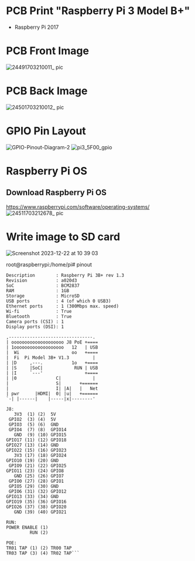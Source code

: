 # PCB Print "Raspberry Pi 3 Model B+"

* Raspberry Pi 2017

  
# PCB Front Image
![24491703210011_ pic](https://github.com/josthlee/RaspberryPi/assets/154501794/23eb04b2-7adc-4dc4-afde-67dee57959b3)

# PCB Back Image
![24501703210012_ pic](https://github.com/josthlee/RaspberryPi/assets/154501794/1e27949e-ac86-4e5f-a654-2afd30fb143a)

# GPIO Pin Layout
![GPIO-Pinout-Diagram-2](https://github.com/josthlee/RaspberryPi/assets/154501794/fd8dbf9b-531e-4d27-b869-e5b9e25bf5f0)
![pi3_5F00_gpio](https://github.com/josthlee/RaspberryPi/assets/154501794/bfdf7e4a-9877-494a-81d8-376a88019a92)

# Raspberry Pi OS

## Download Raspberry Pi OS

https://www.raspberrypi.com/software/operating-systems/
![24511703212678_ pic](https://github.com/josthlee/RaspberryPi/assets/154501794/63d6aaa9-2a5f-42d1-9a30-90124a6ac664)

# Write image to SD card
![Screenshot 2023-12-22 at 10 39 03](https://github.com/josthlee/RaspberryPi/assets/154501794/3aeb4dfc-cf77-4b08-b9aa-d8978025c0aa)



root@raspberrypi:/home/pi# pinout

```
Description        : Raspberry Pi 3B+ rev 1.3
Revision           : a020d3
SoC                : BCM2837
RAM                : 1GB
Storage            : MicroSD
USB ports          : 4 (of which 0 USB3)
Ethernet ports     : 1 (300Mbps max. speed)
Wi-fi              : True
Bluetooth          : True
Camera ports (CSI) : 1
Display ports (DSI): 1

,--------------------------------.
| oooooooooooooooooooo J8 PoE +====
| 1ooooooooooooooooooo   12   | USB
|  Wi                    oo   +====
|  Fi  Pi Model 3B+ V1.3         |
| |D     ,---.           1o   +====
| |S     |SoC|            RUN | USB
| |I     `---'                +====
| |0               C|            |
|                  S|       +======
|                  I| |A|   |   Net
| pwr      |HDMI|  0| |u|   +======
`-| |------|    |-----|x|--------'

J8:
   3V3  (1) (2)  5V    
 GPIO2  (3) (4)  5V    
 GPIO3  (5) (6)  GND   
 GPIO4  (7) (8)  GPIO14
   GND  (9) (10) GPIO15
GPIO17 (11) (12) GPIO18
GPIO27 (13) (14) GND   
GPIO22 (15) (16) GPIO23
   3V3 (17) (18) GPIO24
GPIO10 (19) (20) GND   
 GPIO9 (21) (22) GPIO25
GPIO11 (23) (24) GPIO8 
   GND (25) (26) GPIO7 
 GPIO0 (27) (28) GPIO1 
 GPIO5 (29) (30) GND   
 GPIO6 (31) (32) GPIO12
GPIO13 (33) (34) GND   
GPIO19 (35) (36) GPIO16
GPIO26 (37) (38) GPIO20
   GND (39) (40) GPIO21

RUN:
POWER ENABLE (1)
         RUN (2)

POE:
TR01 TAP (1) (2) TR00 TAP
TR03 TAP (3) (4) TR02 TAP```
